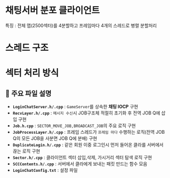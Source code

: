 # 채팅서버 분포 클라이언트
특징 : 전체 맵(2500섹터)를 4분할하고 프레임마다 4개의 스레드로 병렬 분할처리

# 스레드 구조

# 섹터 처리 방식

## 📂 주요 파일 설명  
- **`LoginChatServer.h/.cpp`** : `GameServer`를 상속한 **채팅 IOCP** 구현
- **`RecvLayer.h/.cpp`** : `메시지 수신`시 JOB구조체 적절히 초기화 후 전역 JOB Q에 삽입 구현
- **`Job.h.cpp`** : `SECTOR_MOVE_JOB,BROADCAST_JOB`의 주요 로직 구현
- **`JobProcessLayer.h/.cpp`** : 프레임 스레드가 `프레임 마다` 수행하는 로직(전역 JOB Q의 모든 JOB을 사분면 JOB Q에 분배) 구현
- **`DuplicateLogin.h/.cpp`** : 같은 회원 이중 로그인시 먼저 들어온 클라를 서버에서 끊는 로직 구현
- **`Sector.h/.cpp`** : 클라이언트 섹터 삽입,삭제, 가시거리 섹터 탐색 로직 구현
- **`SCCContents.h/.cpp`** : 서버에서 클라에게 보내는 패킷 만드는 함수 모음 
- **`LoginChatConfig.txt`** : 설정 파일  
